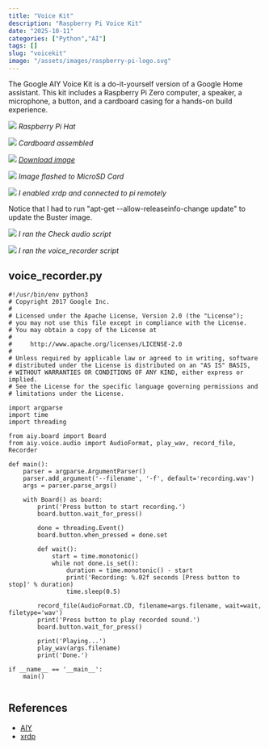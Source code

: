 ```yaml
---
title: "Voice Kit"
description: "Raspberry Pi Voice Kit"
date: "2025-10-11"
categories: ["Python","AI"]
tags: []
slug: "voicekit"
image: "/assets/images/raspberry-pi-logo.svg"
---
```



The Google AIY Voice Kit is a do-it-yourself version of a Google Home assistant. This kit includes a Raspberry Pi Zero computer, a speaker, a microphone, a button, and a cardboard casing for a hands-on build experience.

![](/assets/images/voicekit/C059C37E-B731-4377-8891-9C68A72568CB.png)
*Raspberry Pi Hat*

![](/assets/images/voicekit/FF078E6D-EA98-4E1E-976B-B036E33DA9F2.png)
*Cardboard assembled*

![](/assets/images/voicekit/Screenshot%202025-10-11%20at%204.12.07 PM.png)
*[Download image](https://github.com/google/aiyprojects-raspbian/releases)*

![](/assets/images/voicekit/Screenshot%202025-10-11%20at%204.10.12 PM.png)
*Image flashed to MicroSD Card*

![](/assets/images/voicekit/Screenshot%202025-10-11%20at%205.09.53 PM.png)
*I enabled xrdp and connected to pi remotely*



Notice that I had to run "apt-get --allow-releaseinfo-change update" to update the Buster image.

![](/assets/images/voicekit/Screenshot%202025-10-11%20at%205.21.15 PM.png)
*I ran the Check audio script*

![](/assets/images/voicekit/Screenshot%202025-10-11%20at%207.49.52 PM.png)
*I ran the voice_recorder script*

## voice_recorder.py

```text
#!/usr/bin/env python3
# Copyright 2017 Google Inc.
#
# Licensed under the Apache License, Version 2.0 (the "License");
# you may not use this file except in compliance with the License.
# You may obtain a copy of the License at
#
#     http://www.apache.org/licenses/LICENSE-2.0
#
# Unless required by applicable law or agreed to in writing, software
# distributed under the License is distributed on an "AS IS" BASIS,
# WITHOUT WARRANTIES OR CONDITIONS OF ANY KIND, either express or implied.
# See the License for the specific language governing permissions and
# limitations under the License.

import argparse
import time
import threading

from aiy.board import Board
from aiy.voice.audio import AudioFormat, play_wav, record_file, Recorder

def main():
    parser = argparse.ArgumentParser()
    parser.add_argument('--filename', '-f', default='recording.wav')
    args = parser.parse_args()

    with Board() as board:
        print('Press button to start recording.')
        board.button.wait_for_press()

        done = threading.Event()
        board.button.when_pressed = done.set

        def wait():
            start = time.monotonic()
            while not done.is_set():
                duration = time.monotonic() - start
                print('Recording: %.02f seconds [Press button to stop]' % duration)
                time.sleep(0.5)

        record_file(AudioFormat.CD, filename=args.filename, wait=wait, filetype='wav')
        print('Press button to play recorded sound.')
        board.button.wait_for_press()

        print('Playing...')
        play_wav(args.filename)
        print('Done.')

if __name__ == '__main__':
    main()


```


## References

- [AIY](https://aiyprojects.withgoogle.com/voice-v1/)
- [xrdp](https://haddley.github.io/posts/pi1/)